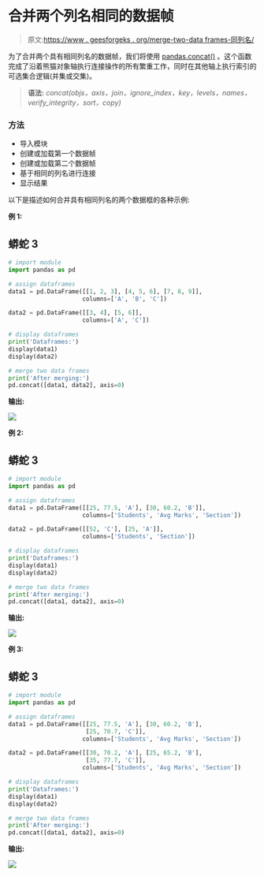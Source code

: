 # 合并两个列名相同的数据帧

> 原文:[https://www . geesforgeks . org/merge-two-data frames-同列名/](https://www.geeksforgeeks.org/merge-two-dataframes-with-same-column-names/)

为了合并两个具有相同列名的数据帧，我们将使用 [pandas.concat()](https://www.geeksforgeeks.org/pandas-concat-function-in-python/) 。这个函数完成了沿着熊猫对象轴执行连接操作的所有繁重工作，同时在其他轴上执行索引的可选集合逻辑(并集或交集)。

> **语法:** *concat(objs，axis，join，ignore_index，key，levels，names，verify_integrity，sort，copy)*

### 方法

*   导入模块
*   创建或加载第一个数据帧
*   创建或加载第二个数据帧
*   基于相同的列名进行连接
*   显示结果

以下是描述如何合并具有相同列名的两个数据框的各种示例:

**例 1:**

## 蟒蛇 3

```py
# import module
import pandas as pd

# assign dataframes
data1 = pd.DataFrame([[1, 2, 3], [4, 5, 6], [7, 8, 9]],
                     columns=['A', 'B', 'C'])

data2 = pd.DataFrame([[3, 4], [5, 6]],
                     columns=['A', 'C'])

# display dataframes
print('Dataframes:')
display(data1)
display(data2)

# merge two data frames
print('After merging:')
pd.concat([data1, data2], axis=0)
```

**输出:**

![](img/8c149829d027f55953730e0925fe5f11.png)

**例 2:**

## 蟒蛇 3

```py
# import module
import pandas as pd

# assign dataframes
data1 = pd.DataFrame([[25, 77.5, 'A'], [30, 60.2, 'B']],
                     columns=['Students', 'Avg Marks', 'Section'])

data2 = pd.DataFrame([[52, 'C'], [25, 'A']],
                     columns=['Students', 'Section'])

# display dataframes
print('Dataframes:')
display(data1)
display(data2)

# merge two data frames
print('After merging:')
pd.concat([data1, data2], axis=0)
```

**输出:**

![](img/bf0a881e583ed97f98a0e25ce5490ea9.png)

**例 3:**

## 蟒蛇 3

```py
# import module
import pandas as pd

# assign dataframes
data1 = pd.DataFrame([[25, 77.5, 'A'], [30, 60.2, 'B'],
                      [25, 70.7, 'C']],
                     columns=['Students', 'Avg Marks', 'Section'])

data2 = pd.DataFrame([[30, 70.2, 'A'], [25, 65.2, 'B'],
                      [35, 77.7, 'C']],
                     columns=['Students', 'Avg Marks', 'Section'])

# display dataframes
print('Dataframes:')
display(data1)
display(data2)

# merge two data frames
print('After merging:')
pd.concat([data1, data2], axis=0)
```

**输出:**

![](img/c3d71159e5d5d312f33453882414ce6b.png)